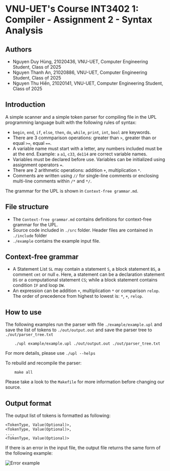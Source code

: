 # VNU-UET's Course INT3402 1: Compiler - Assignment 2 - Syntax Analysis

## Authors

- Nguyen Duy Hùng, 21020436, VNU-UET, Computer Engineering Student, Class of 2025 
- Nguyen Thanh An, 21020886, VNU-UET, Computer Engineering Student, Class of 2025
- Nguyen Thu Hiền, 21020141, VNU-UET, Computer Engineering Student, Class of 2025

## Introduction

A simple scanner and a simple token parser for compiling file in the UPL programming language built with the following rules of syntax:
- `begin`, `end`, `if`, `else`, `then`, `do`, `while`, `print`, `int`, `bool` are keywords.
- There are 3 commparison operations: greater than `>`, greater than or equal `>=`, equal `==`. 
- A variable name must start with a letter, any numbers included must be at the end. Example: `a` `a1`, `c33`, `de114` are correct variable names.
- Variables must be declared before use. Variables can be initialized using assignment operators `=`.
- There are 2 arithmetic operations: addition `+`, multiplication `*`.
- Comments are written using `//` for single-line comments or enclosing multi-line comments within `/*` and `*/`.

The grammar for the UPL is shown in `Context-free grammar.md`.

## File structure

- The `Context-free grammar.md` contains definitions for context-free grammar for the UPL.
- Source code included in `./src` folder. Header files are contained in `./include` folder
- `./example` contains the example input file.

## Context-free grammar

- A Statement List `SL` may contain a statement `S`, a block statement `BS`, a comment `cmt` or null `e`. Here, a statement can be a declaration statement `DS` or a computational statement `CS`; while a block statement contains condition `IF` and loop `DW`.
- An expression can be addition `+`, multiplication `*` or comparison `relop`. The order of precedence from highest to lowest is: `*`, `+`, `relop`.  

## How to use

The following examples run the parser with file `./example/example.upl` and save the list of tokens to `./out/output.out` and save the parser tree to `./out/parser_tree.txt`

```
    ./upl example/example.upl ./out/output.out ./out/parser_tree.txt
```
For more details, please use `./upl --helps`

To rebuild and recompile the parser:
   
```
    make all
```
Please take a look to the `Makefile` for more information before changing our source.
    
## Output format

The output list of tokens is formatted as following:
```
<TokenType, Value(Optional)>,
<TokenType, Value(Optional)>,
....
<TokenType, Value(Optional)>
```
If there is an error in the input file, the output file returns the same form of the following example: 

![Error example](./content/error_example.jpeg)
